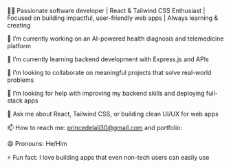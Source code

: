 👨‍💻 Passionate software developer | React & Tailwind CSS Enthusiast | Focused on building impactful, user-friendly web apps | Always learning & creating

🔭 I’m currently working on an AI-powered health diagnosis and telemedicine platform

🌱 I’m currently learning backend development with Express.js and APIs

👯 I’m looking to collaborate on meaningful projects that solve real-world problems

🤔 I’m looking for help with improving my backend skills and deploying full-stack apps

💬 Ask me about React, Tailwind CSS, or building clean UI/UX for web apps

📫 How to reach me: princedelali30@gmail.com and portfolio:

😄 Pronouns: He/Him

⚡ Fun fact: I love building apps that even non-tech users can easily use





